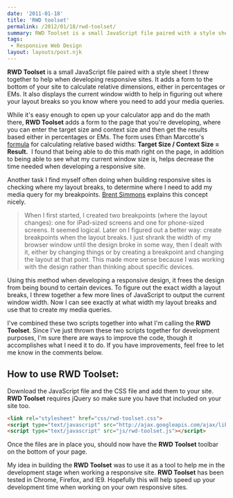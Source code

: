 ```yaml
---
date: '2011-01-18'
title: 'RWD toolset'
permalink: /2012/01/18/rwd-toolset/
summary: RWD Toolset is a small JavaScript file paired with a style sheet I threw together to help when developing responsive sites. It adds a form…
tags:
 - Responsive Web Design
layout: layouts/post.njk
---
```


**RWD Toolset** is a small JavaScript file paired with a style sheet I threw together to help when developing responsive sites. It adds a form to the bottom of your site to calculate relative dimensions, either in percentages or EMs. It also displays the current window width to help in figuring out where your layout breaks so you know where you need to add your media queries.

While it's easy enough to open up your calculator app and do the math there, **RWD Toolset** adds a form to the page that you're developing, where you can enter the target size and context size and then get the results based either in percentages or EMs. The form uses Ethan Marcotte's [formula](https://alistapart.com/article/fluidgrids) for calculating relative based widths: **Target Size / Context Size = Result.**  I found that being able to do this math right on the page, in addition to being able to see what my current window size is, helps decrease the time needed when developing a responsive site.

Another task I find myself often doing when building responsive sites is checking where my layout breaks, to determine where I need to add my media query for my breakpoints. [Brent Simmons](http://inessential.com/2012/01/13/things_i_learned_doing_responsive_web_de) explains this concept nicely.

> When I first started, I created two breakpoints (where the layout changes): one for iPad-sized screens and one for phone-sized screens. It seemed logical. Later on I figured out a better way: create breakpoints when the layout breaks. I just shrank the width of my browser window until the design broke in some way, then I dealt with it, either by changing things or by creating a breakpoint and changing the layout at that point. This made more sense because I was working with the design rather than thinking about specific devices.

Using this method when developing a responsive design, it frees the design from being bound to certain devices. To figure out the exact width a layout breaks, I threw together a few more lines of JavaScript to output the current window width. Now I can see exactly at what width my layout breaks and use that to create my media queries.

I've combined these two scripts together into what I'm calling the **RWD Toolset**. Since I've just thrown these two scripts together for development purposes, I'm sure there are ways to improve the code, though it accomplishes what I need it to do. If you have improvements, feel free to let me know in the comments below.

## How to use RWD Toolset:

Download the JavaScript file and the CSS file and add them to your site.
**RWD Toolset** requires jQuery so make sure you have that included on your site too.

```html
<link rel="stylesheet" href="css/rwd-toolset.css">
<script type="text/javascript" src="http://ajax.googleapis.com/ajax/libs/jquery/1.7.1/jquery.min.js"></script>
<script type="text/javascript" src="js/rwd-toolset.js"></script>
```

Once the files are in place you, should now have the **RWD Toolset** toolbar on the bottom of your page.

My idea in building the **RWD Toolset** was to use it as a tool to help me in the development stage when working a responsive site. **RWD Toolset** has been tested in Chrome, Firefox, and IE9. Hopefully this will help speed up your development time when working on your own responsive sites.

<!--
* [View RWD Toolset Demo](http://brettjankord.com/projects/rwd-toolset/)
* [Download RWD Toolset](http://brettjankord.com/projects/rwd-toolset/rwd-toolset.zip)
-->
